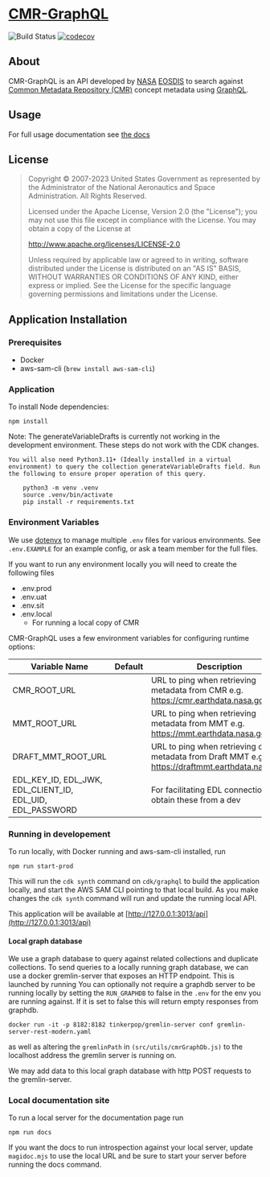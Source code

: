# [CMR-GraphQL](https://graphql.earthdata.nasa.gov/api)

![Build Status](https://github.com/nasa/cmr-graphql/workflows/CI/badge.svg?branch=main)
[![codecov](https://codecov.io/gh/nasa/cmr-graphql/branch/main/graph/badge.svg?token=VZiaLjxD2m)](https://codecov.io/gh/nasa/cmr-graphql)

## About

CMR-GraphQL is an API developed by [NASA](http://nasa.gov) [EOSDIS](https://earthdata.nasa.gov) to search against [Common Metadata Repository (CMR)](https://cmr.earthdata.nasa.gov/search/) concept metadata using [GraphQL](https://graphql.org/).

## Usage

For full usage documentation see [the docs](https://graphql.earthdata.nasa.gov)

## License

> Copyright © 2007-2023 United States Government as represented by the Administrator of the National Aeronautics and Space Administration. All Rights Reserved.
>
> Licensed under the Apache License, Version 2.0 (the "License"); you may not use this file except in compliance with the License.
> You may obtain a copy of the License at
>
> http://www.apache.org/licenses/LICENSE-2.0
>
>Unless required by applicable law or agreed to in writing, software distributed under the License is distributed on an "AS IS" BASIS,
>WITHOUT WARRANTIES OR CONDITIONS OF ANY KIND, either express or implied. See the License for the specific language governing permissions and limitations under the License.

## Application Installation

### Prerequisites

- Docker
- aws-sam-cli (`brew install aws-sam-cli`)

### Application

To install Node dependencies:

    npm install

Note: The generateVariableDrafts is currently not working in the development environment. These steps do not work with the CDK changes.

    You will also need Python3.11+ (Ideally installed in a virtual environment) to query the collection generateVariableDrafts field. Run the following to ensure proper operation of this query.

        python3 -m venv .venv
        source .venv/bin/activate
        pip install -r requirements.txt

### Environment Variables

We use [dotenvx](https://github.com/dotenvx/dotenvx) to manage multiple `.env` files for various environments. See `.env.EXAMPLE` for an example config, or ask a team member for the full files.

If you want to run any environment locally you will need to create the following files

- .env.prod
- .env.uat
- .env.sit
- .env.local
  - For running a local copy of CMR

CMR-GraphQL uses a few environment variables for configuring runtime options:

|Variable Name|Default|Description|
|-|:-:|-|
|CMR_ROOT_URL||URL to ping when retrieving metadata from CMR e.g. https://cmr.earthdata.nasa.gov|
|MMT_ROOT_URL||URL to ping when retrieving metadata from MMT e.g. https://mmt.earthdata.nasa.gov|
|DRAFT_MMT_ROOT_URL||URL to ping when retrieving draft metadata from Draft MMT e.g. https://draftmmt.earthdata.nasa.gov|
|EDL_KEY_ID, EDL_JWK, EDL_CLIENT_ID, EDL_UID, EDL_PASSWORD||For facilitating EDL connection -- obtain these from a dev|

### Running in developement

To run locally, with Docker running and aws-sam-cli installed, run

    npm run start-prod

This will run the `cdk synth` command on `cdk/graphql` to build the application locally, and start the AWS SAM CLI pointing to that local build. As you make changes the `cdk synth` command will run and update the running local API.

This application will be available at [http://127.0.0.1:3013/api](http://127.0.0.1:3013/api)

#### Local graph database

We use a graph database to query against related collections and duplicate collections. To send queries to a locally running graph database, we can use a docker gremlin-server that exposes an HTTP endpoint. This is launched by running
You can optionally not require a graphdb server to be running locally by setting the `RUN_GRAPHDB` to false in the `.env` for the env you are running against. If it is set to false this will return empty responses from graphdb.

`docker run -it -p 8182:8182 tinkerpop/gremlin-server conf gremlin-server-rest-modern.yaml`

as well as altering the `gremlinPath` in `(src/utils/cmrGraphDb.js)` to the localhost address the gremlin server is running on.

We may add data to this local graph database with http POST requests to the gremlin-server.

### Local documentation site

To run a local server for the documentation page run

    npm run docs

If you want the docs to run introspection against your local server, update `magidoc.mjs` to use the local URL and be sure to start your server before running the docs command.
